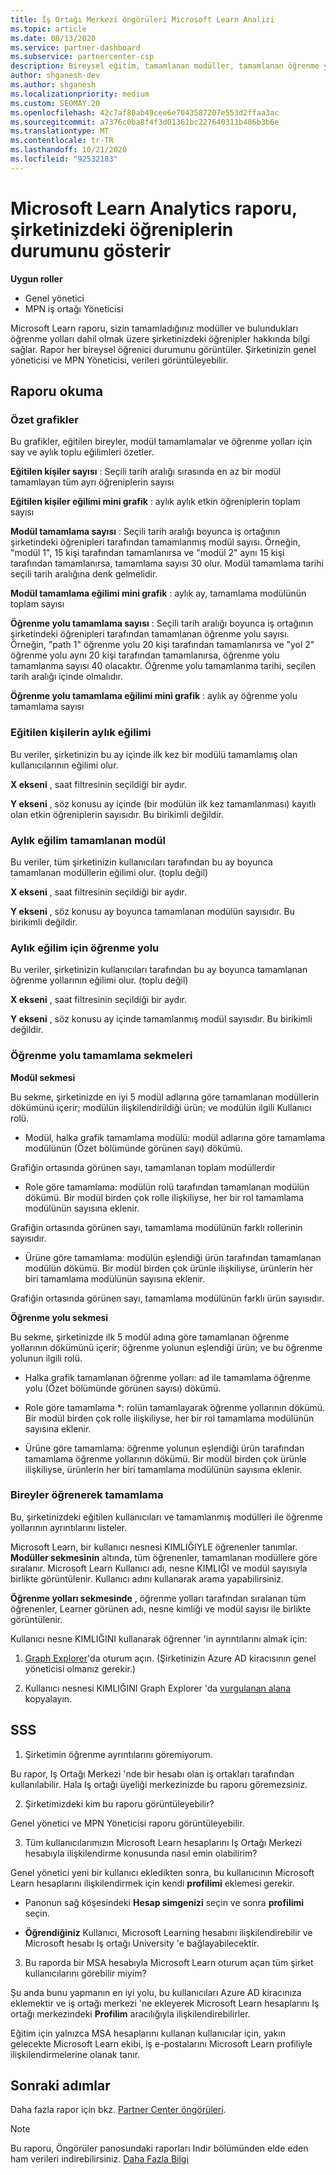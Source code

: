 ```yaml
---
title: İş Ortağı Merkezi öngörüleri Microsoft Learn Analizi
ms.topic: article
ms.date: 08/13/2020
ms.service: partner-dashboard
ms.subservice: partnercenter-csp
description: Bireysel eğitim, tamamlanan modüller, tamamlanan öğrenme yolları ve daha fazlasını kullanarak şirketinizdeki öğrendiklerinizi izleyin.
author: shganesh-dev
ms.author: shganesh
ms.localizationpriority: medium
ms.custom: SEOMAY.20
ms.openlocfilehash: 42c7af80ab49cee6e7043587207e553d2ffaa3ac
ms.sourcegitcommit: a7376c0ba8f4f3d01361bc227640311b486b3b6e
ms.translationtype: MT
ms.contentlocale: tr-TR
ms.lasthandoff: 10/21/2020
ms.locfileid: "92532183"
---
```

# <a name="the-microsoft-learn-analytics-report-shows-the-status-of-learners-in-your-company"></a>Microsoft Learn Analytics raporu, şirketinizdeki öğreniplerin durumunu gösterir

**Uygun roller**
-   Genel yönetici
-   MPN iş ortağı Yöneticisi

Microsoft Learn raporu, sizin tamamladığınız modüller ve bulundukları öğrenme yolları dahil olmak üzere şirketinizdeki öğrenipler hakkında bilgi sağlar. Rapor her bireysel öğrenici durumunu görüntüler. Şirketinizin genel yöneticisi ve MPN Yöneticisi, verileri görüntüleyebilir.

## <a name="how-to-read-the-report"></a>Raporu okuma

### <a name="summary-charts"></a>Özet grafikler

Bu grafikler, eğitilen bireyler, modül tamamlamalar ve öğrenme yolları için say ve aylık toplu eğilimleri özetler.


**Eğitilen kişiler sayısı** : Seçili tarih aralığı sırasında en az bir modül tamamlayan tüm ayrı öğreniplerin sayısı 

**Eğitilen kişiler eğilimi mini grafik** : aylık aylık etkin öğreniplerin toplam sayısı 

**Modül tamamlama sayısı** : Seçili tarih aralığı boyunca iş ortağının şirketindeki öğrenipleri tarafından tamamlanmış modül sayısı.
Örneğin, "modül 1", 15 kişi tarafından tamamlanırsa ve "modül 2" aynı 15 kişi tarafından tamamlanırsa, tamamlama sayısı 30 olur. Modül tamamlama tarihi seçili tarih aralığına denk gelmelidir.

**Modül tamamlama eğilimi mini grafik** : aylık ay, tamamlama modülünün toplam sayısı 

**Öğrenme yolu tamamlama sayısı** : Seçili tarih aralığı boyunca iş ortağının şirketindeki öğrenipleri tarafından tamamlanan öğrenme yolu sayısı.
Örneğin, "path 1" öğrenme yolu 20 kişi tarafından tamamlanırsa ve "yol 2" öğrenme yolu aynı 20 kişi tarafından tamamlanırsa, öğrenme yolu tamamlanma sayısı 40 olacaktır. Öğrenme yolu tamamlanma tarihi, seçilen tarih aralığı içinde olmalıdır.

**Öğrenme yolu tamamlama eğilimi mini grafik** : aylık ay öğrenme yolu tamamlama sayısı 

### <a name="trained-individuals-monthly-trend"></a>Eğitilen kişilerin aylık eğilimi

Bu veriler, şirketinizin bu ay içinde ilk kez bir modülü tamamlamış olan kullanıcılarının eğilimi olur. 

**X ekseni** , saat filtresinin seçildiği bir aydır. 

**Y ekseni** , söz konusu ay içinde (bir modülün ilk kez tamamlanması) kayıtlı olan etkin öğreniplerin sayısıdır. Bu birikimli değildir.

### <a name="module-completions-monthly-trend"></a>Aylık eğilim tamamlanan modül

Bu veriler, tüm şirketinizin kullanıcıları tarafından bu ay boyunca tamamlanan modüllerin eğilimi olur. (toplu değil) 

**X ekseni** , saat filtresinin seçildiği bir aydır. 

**Y ekseni** , söz konusu ay boyunca tamamlanan modülün sayısıdır. Bu birikimli değildir.

### <a name="learning-path-completions-monthly-trend"></a>Aylık eğilim için öğrenme yolu

Bu veriler, şirketinizin kullanıcıları tarafından bu ay boyunca tamamlanan öğrenme yollarının eğilimi olur. (toplu değil) 

**X ekseni** , saat filtresinin seçildiği bir aydır. 

**Y ekseni** , söz konusu ay içinde tamamlanmış modül sayısıdır. Bu birikimli değildir.

### <a name="learning-path-completion-tabs"></a>Öğrenme yolu tamamlama sekmeleri 

**Modül sekmesi**

Bu sekme, şirketinizde en iyi 5 modül adlarına göre tamamlanan modüllerin dökümünü içerir; modülün ilişkilendirildiği ürün; ve modülün ilgili Kullanıcı rolü.  

- Modül, halka grafik tamamlama modülü: modül adlarına göre tamamlama modülünün (Özet bölümünde görünen sayı) dökümü.

Grafiğin ortasında görünen sayı, tamamlanan toplam modüllerdir

- Role göre tamamlama: modülün rolü tarafından tamamlanan modülün dökümü. Bir modül birden çok rolle ilişkiliyse, her bir rol tamamlama modülünün sayısına eklenir.

Grafiğin ortasında görünen sayı, tamamlama modülünün farklı rollerinin sayısıdır. 

- Ürüne göre tamamlama: modülün eşlendiği ürün tarafından tamamlanan modülün dökümü. Bir modül birden çok ürünle ilişkiliyse, ürünlerin her biri tamamlama modülünün sayısına eklenir.    

Grafiğin ortasında görünen sayı, tamamlama modülünün farklı ürün sayısıdır.  

**Öğrenme yolu sekmesi**   

Bu sekme, şirketinizde ilk 5 modül adına göre tamamlanan öğrenme yollarının dökümünü içerir; öğrenme yolunun eşlendiği ürün; ve bu öğrenme yolunun ilgili rolü.  

- Halka grafik tamamlanan öğrenme yolları: ad ile tamamlama öğrenme yolu (Özet bölümünde görünen sayısı) dökümü.

- Role göre tamamlama *: rolün tamamlayarak öğrenme yollarının dökümü. Bir modül birden çok rolle ilişkiliyse, her bir rol tamamlama modülünün sayısına eklenir.

- Ürüne göre tamamlama: öğrenme yolunun eşlendiği ürün tarafından tamamlama öğrenme yollarının dökümü. Bir modül birden çok ürünle ilişkiliyse, ürünlerin her biri tamamlama modülünün sayısına eklenir.

### <a name="completions-by-learning-individuals"></a>Bireyler öğrenerek tamamlama

Bu, şirketinizdeki eğitilen kullanıcıları ve tamamlanmış modülleri ile öğrenme yollarının ayrıntılarını listeler.

Microsoft Learn, bir kullanıcı nesnesi KIMLIĞIYLE öğrenenler tanımlar. **Modüller sekmesinin** altında, tüm öğrenenler, tamamlanan modüllere göre sıralanır. Microsoft Learn Kullanıcı adı, nesne KIMLIĞI ve modül sayısıyla birlikte görüntülenir. Kullanıcı adını kullanarak arama yapabilirsiniz. 

**Öğrenme yolları sekmesinde** , öğrenme yolları tarafından sıralanan tüm öğrenenler, Learner görünen adı, nesne kimliği ve modül sayısı ile birlikte görüntülenir.

Kullanıcı nesne KIMLIĞINI kullanarak öğrenner 'in ayrıntılarını almak için: 

1. [Graph Explorer](https://developer.microsoft.com/graph/graph-explorer )'da oturum açın. (Şirketinizin Azure AD kiracısının genel yöneticisi olmanız gerekir.)

2. Kullanıcı nesnesi KIMLIĞINI Graph Explorer 'da [vurgulanan alana](https://graph.microsoft.com/v1.0/users/a9633ad7-c8dc-4587-b119-0bc286b0711f) kopyalayın. 

## <a name="faq"></a>SSS

1. Şirketimin öğrenme ayrıntılarını göremiyorum.

Bu rapor, Iş Ortağı Merkezi 'nde bir hesabı olan iş ortakları tarafından kullanılabilir. Hala Iş ortağı üyeliği merkezinizde bu raporu göremezsiniz.

2.  Şirketimizdeki kim bu raporu görüntüleyebilir? 

Genel yönetici ve MPN Yöneticisi raporu görüntüleyebilir.

3. Tüm kullanıcılarımızın Microsoft Learn hesaplarını Iş Ortağı Merkezi hesabıyla ilişkilendirme konusunda nasıl emin olabilirim?

Genel yönetici yeni bir kullanıcı ekledikten sonra, bu kullanıcının Microsoft Learn hesaplarını ilişkilendirmek için kendi **profilimi** eklemesi gerekir.

- Panonun sağ köşesindeki **Hesap simgenizi** seçin ve sonra **profilimi** seçin. 

-  **Öğrendiğiniz** Kullanıcı, Microsoft Learning hesabını ilişkilendirebilir ve Microsoft hesabı Iş ortağı University 'e bağlayabilecektir.

3. Bu raporda bir MSA hesabıyla Microsoft Learn oturum açan tüm şirket kullanıcılarını görebilir miyim?

Şu anda bunu yapmanın en iyi yolu, bu kullanıcıları Azure AD kiracınıza eklemektir ve iş ortağı merkezi 'ne ekleyerek Microsoft Learn hesaplarını Iş ortağı merkezindeki **Profilim** aracılığıyla ilişkilendirebilirler. 

Eğitim için yalnızca MSA hesaplarını kullanan kullanıcılar için, yakın gelecekte Microsoft Learn ekibi, iş e-postalarını Microsoft Learn profiliyle ilişkilendirmelerine olanak tanır. 

## <a name="next-steps"></a>Sonraki adımlar

Daha fazla rapor için bkz. [Partner Center öngörüleri](partner-center-insights.md).

>[!NOTE] 
> Bu raporu, Öngörüler panosundaki raporları Indir bölümünden elde eden ham verileri indirebilirsiniz. [Daha Fazla Bilgi](pci-download-reports.md) 